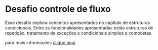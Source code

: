 # Desafio controle de fluxo


Esse desafio explora conceitos apresentados no capitulo de estruturas condicionais. Entre as funcionalidades apresentadas estão estruturas de repetição, tratamento de exceções e condicionais simples e compostas.

para mais informações [clique aqui](https://github.com/digitalinnovationone/trilha-java-basico/tree/main/desafios/controle-fluxo).




